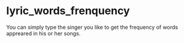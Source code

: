 # lyric_words_frenquency
You can simply type the singer you like to get the frequency of words appreared in his or her songs.
